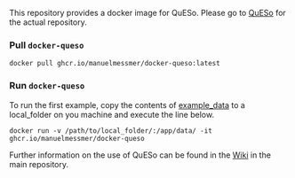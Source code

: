 This repository provides a docker image for QuESo. Please go to [QuESo](ghcr.io/manuelmessmer/docker-queso) for the actual repository.

### Pull `docker-queso`
```
docker pull ghcr.io/manuelmessmer/docker-queso:latest
```

### Run `docker-queso`
To run the first example, copy the contents of [example_data](https://github.com/manuelmessmer/docker-queso/tree/main/example_data) to a local_folder on you machine and execute the line below.
```
docker run -v /path/to/local_folder/:/app/data/ -it ghcr.io/manuelmessmer/docker-queso
```
Further information on the use of QuESo can be found in the [Wiki](https://github.com/manuelmessmer/QuESo/wiki) in the main repository.
